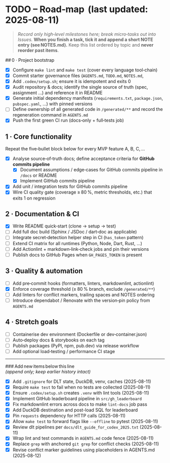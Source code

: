 # TODO – Road‑map  (last updated: 2025-08-11)

> *Record only high‑level milestones here; break micro‑tasks out into Issues.*
> **When you finish a task, tick it and append a short NOTE entry
> (see NOTES.md).**
> Keep this list ordered by topic and **never reorder past items**.

## 0 · Project bootstrap
- [x] Configure `make lint` and `make test` (cover every language tool‑chain)
- [x] Commit starter governance files (`AGENTS.md`, `TODO.md`, `NOTES.md`,
- [x] Add `.codex/setup.sh`; ensure it is idempotent and exits 0
- [x] Audit repository & docs; identify the single source of truth
       (spec, assignment …) and reference it in README
- [x] Generate initial dependency manifests (`requirements.txt`,
      `package.json`, `pubspec.yaml`, …) with pinned versions
- [ ] Define ownership of all generated code in `/generated/**` and record the
      regeneration command in `AGENTS.md`
- [x] Push the first green CI run (docs‑only + full‑tests job)

## 1 · Core functionality

Repeat the five‑bullet block below for every MVP feature A, B, C, …

- [x] Analyse source‑of‑truth docs; define acceptance criteria for
      **GitHub commits pipeline**
  - [x] Document assumptions / edge‑cases for GitHub commits pipeline in
    `/docs` or README
  - [x] Implement GitHub commits pipeline
- [x] Add unit / integration tests for GitHub commits pipeline
- [x] Wire CI quality gate (coverage ≥ 80 %, metric thresholds, etc.) that
      exits 1 on regression

## 2 · Documentation & CI

- [x] Write README quick‑start (clone → setup → test)
- [ ] Add full doc build (Sphinx / JSDoc / dart‑doc as applicable)
- [ ] Integrate secret‑detection helper step in CI (`has_token` pattern)
- [ ] Extend CI matrix for all runtimes (Python, Node, Dart, Rust, …)
- [ ] Add Actionlint + markdown‑link‑check jobs and pin their versions
- [ ] Publish docs to GitHub Pages when `GH_PAGES_TOKEN` is present

## 3 · Quality & automation

- [ ] Add pre‑commit hooks (formatters, linters, markdownlint, actionlint)
- [x] Enforce coverage threshold (≥ 80 % branch, exclude `/generated/**`)
- [ ] Add linters for conflict markers, trailing spaces and NOTES ordering
- [ ] Introduce dependabot / Renovate with the version‑pin policy from
      `AGENTS.md`

## 4 · Stretch goals

- [ ] Containerise dev environment (Dockerfile or dev‑container.json)
- [ ] Auto‑deploy docs & storybooks on each tag
- [ ] Publish packages (PyPI, npm, pub.dev) via release workflow
- [ ] Add optional load‑testing / performance CI stage

---

### Add new items below this line  
*(append only; keep earlier history intact)*
- [x] Add `.gitignore` for DLT state, DuckDB, venv, caches (2025-08-11)
- [x] Require `make test` to fail when no tests are collected (2025-08-11)
- [x] Ensure `.codex/setup.sh` creates `.venv` with lint tools (2025-08-11)
- [x] Implement GitHub leaderboard pipeline in `src/gh_leaderboard`
- [x] Fix markdownlint errors across docs to make `lint-docs` job pass
- [x] Add DuckDB destination and post-load SQL for leaderboard
- [x] Pin `requests` dependency for HTTP calls (2025-08-11)
- [x] Allow `make test` to forward flags like `--offline` to pytest (2025-08-11)
- [x] Review dlt pipelines per `docs/dlt_guide_for_codex_2025.txt` (2025-08-11)
- [x] Wrap lint and test commands in `AGENTS.md` code fence (2025-08-11)
- [x] Replace `grep` with anchored `git grep` for conflict checks (2025-08-11)
- [x] Revise conflict marker guidelines using placeholders in AGENTS.md (2025-08-12)
